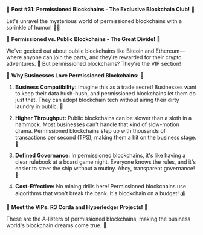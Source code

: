 🚀 **Post #31: Permissioned Blockchains - The Exclusive Blockchain Club!** 🤝

Let's unravel the mysterious world of permissioned blockchains with a sprinkle of humor! 🕵️‍♂️

🌟 **Permissioned vs. Public Blockchains - The Great Divide!** 🌟

We've geeked out about public blockchains like Bitcoin and Ethereum—where anyone can join the party, and they're rewarded for their crypto adventures. 🎉 But permissioned blockchains? They're the VIP section!

💼 **Why Businesses Love Permissioned Blockchains:** 💼

1. **Business Compatibility:** Imagine this as a trade secret! Businesses want to keep their data hush-hush, and permissioned blockchains let them do just that. They can adopt blockchain tech without airing their dirty laundry in public. 🙊

2. **Higher Throughput:** Public blockchains can be slower than a sloth in a hammock. Most businesses can't handle that kind of slow-motion drama. Permissioned blockchains step up with thousands of transactions per second (TPS), making them a hit on the business stage. 🚀

3. **Defined Governance:** In permissioned blockchains, it's like having a clear rulebook at a board game night. Everyone knows the rules, and it's easier to steer the ship without a mutiny. Ahoy, transparent governance! 📜

4. **Cost-Effective:** No mining drills here! Permissioned blockchains use algorithms that won't break the bank. It's blockchain on a budget! 💰

🎩 **Meet the VIPs: R3 Corda and Hyperledger Projects!** 🎩

These are the A-listers of permissioned blockchains, making the business world's blockchain dreams come true. 🌟